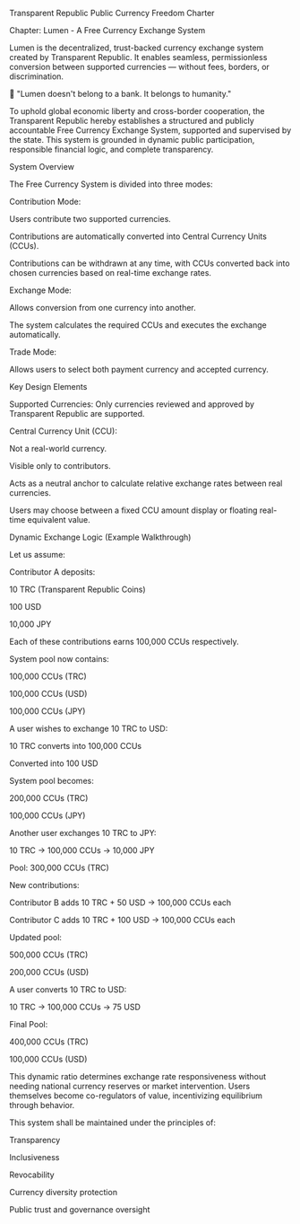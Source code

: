 Transparent Republic Public Currency Freedom Charter

Chapter: Lumen - A Free Currency Exchange System

Lumen is the decentralized, trust-backed currency exchange system created by Transparent Republic.
It enables seamless, permissionless conversion between supported currencies — without fees, borders, or discrimination.

💬 "Lumen doesn't belong to a bank. It belongs to humanity."

To uphold global economic liberty and cross-border cooperation, the Transparent Republic hereby establishes a structured and publicly accountable Free Currency Exchange System, supported and supervised by the state. This system is grounded in dynamic public participation, responsible financial logic, and complete transparency.

System Overview

The Free Currency System is divided into three modes:

Contribution Mode:

Users contribute two supported currencies.

Contributions are automatically converted into Central Currency Units (CCUs).

Contributions can be withdrawn at any time, with CCUs converted back into chosen currencies based on real-time exchange rates.

Exchange Mode:

Allows conversion from one currency into another.

The system calculates the required CCUs and executes the exchange automatically.

Trade Mode:

Allows users to select both payment currency and accepted currency.

Key Design Elements

Supported Currencies: Only currencies reviewed and approved by Transparent Republic are supported.

Central Currency Unit (CCU):

Not a real-world currency.

Visible only to contributors.

Acts as a neutral anchor to calculate relative exchange rates between real currencies.

Users may choose between a fixed CCU amount display or floating real-time equivalent value.

Dynamic Exchange Logic (Example Walkthrough)

Let us assume:

Contributor A deposits:

10 TRC (Transparent Republic Coins)

100 USD

10,000 JPY

Each of these contributions earns 100,000 CCUs respectively.

System pool now contains:

100,000 CCUs (TRC)

100,000 CCUs (USD)

100,000 CCUs (JPY)

A user wishes to exchange 10 TRC to USD:

10 TRC converts into 100,000 CCUs

Converted into 100 USD

System pool becomes:

200,000 CCUs (TRC)

100,000 CCUs (JPY)

Another user exchanges 10 TRC to JPY:

10 TRC → 100,000 CCUs → 10,000 JPY

Pool: 300,000 CCUs (TRC)

New contributions:

Contributor B adds 10 TRC + 50 USD → 100,000 CCUs each

Contributor C adds 10 TRC + 100 USD → 100,000 CCUs each

Updated pool:

500,000 CCUs (TRC)

200,000 CCUs (USD)

A user converts 10 TRC to USD:

10 TRC → 100,000 CCUs → 75 USD

Final Pool:

400,000 CCUs (TRC)

100,000 CCUs (USD)

This dynamic ratio determines exchange rate responsiveness without needing national currency reserves or market intervention. Users themselves become co-regulators of value, incentivizing equilibrium through behavior.

This system shall be maintained under the principles of:

Transparency

Inclusiveness

Revocability

Currency diversity protection

Public trust and governance oversight

